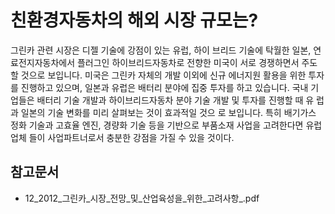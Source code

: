 # 친환경자동차의 해외 시장 규모는?

그린카 관련 시장은 디젤 기술에 강점이 있는 유럽, 하이
브리드 기술에 탁월한 일본, 연료전지자동차에서 플러그인
하이브리드자동차로 전향한 미국이 서로 경쟁하면서 주도할
것으로 보입니다. 미국은 그린카 자체의 개발 이외에 신규 에너지원 활용을
위한 투자를 진행하고 있으며, 일본과 유럽은 배터리 분야에
집중 투자를 하고 있습니다. 국내 기업들은 배터리 기술 개발과
하이브리드자동차 분야 기술 개발 및 투자를 진행할 때 유
럽과 일본의 기술 변화를 미리 살펴보는 것이 효과적일 것으
로 보입니다. 특히 배기가스 정화 기술과 고효율 엔진, 경량화
기술 등을 기반으로 부품소재 사업을 고려한다면 유럽 업체
들이 사업파트너로서 충분한 강점을 가질 수 있을 것이다.

## 참고문서
 - 12_2012_그린카_시장_전망_및_산업육성을_위한_고려사항_.pdf